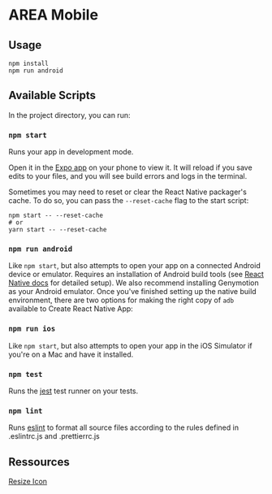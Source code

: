# AREA Mobile

## Usage

```
npm install
npm run android
```

## Available Scripts

In the project directory, you can run:

### `npm start`

Runs your app in development mode.

Open it in the [Expo app](https://expo.io) on your phone to view it. It will reload if you save edits to your files, and you will see build errors and logs in the terminal.

Sometimes you may need to reset or clear the React Native packager's cache. To do so, you can pass the `--reset-cache` flag to the start script:

```
npm start -- --reset-cache
# or
yarn start -- --reset-cache
```

### `npm run android`

Like `npm start`, but also attempts to open your app on a connected Android device or emulator. Requires an installation of Android build tools (see [React Native docs](https://facebook.github.io/react-native/docs/getting-started.html) for detailed setup). We also recommend installing Genymotion as your Android emulator. Once you've finished setting up the native build environment, there are two options for making the right copy of `adb` available to Create React Native App:

### `npm run ios`

Like `npm start`, but also attempts to open your app in the iOS Simulator if you're on a Mac and have it installed.

### `npm test`

Runs the [jest](https://github.com/facebook/jest) test runner on your tests.

### `npm lint`

Runs [eslint](https://eslint.org/) to format all source files according to the rules defined in .eslintrc.js and .prettierrc.js

## Ressources

[Resize Icon](https://resizeappicon.com/)
